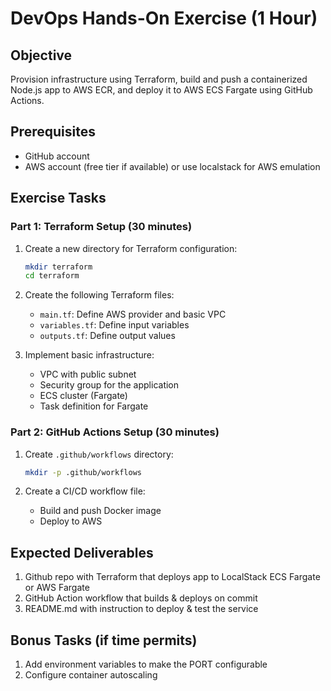 # DevOps Hands-On Exercise (1 Hour)

## Objective

Provision infrastructure using Terraform, build and push a containerized Node.js app to AWS ECR, and deploy it to AWS ECS Fargate using GitHub Actions.

## Prerequisites

- GitHub account
- AWS account (free tier if available) or use localstack for AWS emulation

## Exercise Tasks

### Part 1: Terraform Setup (30 minutes)

1. Create a new directory for Terraform configuration:

   ```bash
   mkdir terraform
   cd terraform
   ```

2. Create the following Terraform files:

   - `main.tf`: Define AWS provider and basic VPC
   - `variables.tf`: Define input variables
   - `outputs.tf`: Define output values

3. Implement basic infrastructure:
   - VPC with public subnet
   - Security group for the application
   - ECS cluster (Fargate)
   - Task definition for Fargate

### Part 2: GitHub Actions Setup (30 minutes)

1. Create `.github/workflows` directory:

   ```bash
   mkdir -p .github/workflows
   ```

2. Create a CI/CD workflow file:
   - Build and push Docker image
   - Deploy to AWS

## Expected Deliverables

1. Github repo with Terraform that deploys app to LocalStack ECS Fargate or AWS Fargate
2. GitHub Action workflow that builds & deploys on commit
3. README.md with instruction to deploy & test the service

## Bonus Tasks (if time permits)

1. Add environment variables to make the PORT configurable
2. Configure container autoscaling
